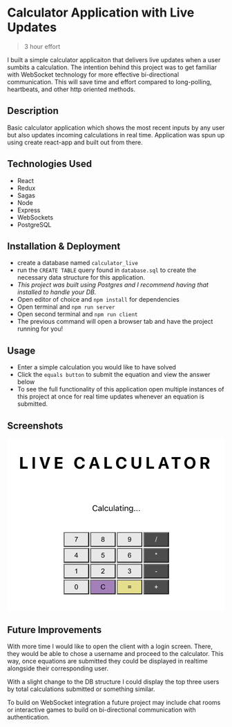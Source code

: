 # Calculator Application with Live Updates

> 3 hour effort

I built a simple calculator applicaiton that delivers live updates when a user sumbits a calculation. The intention behind this project was to get familiar with WebSocket technology for more effective bi-directional communication. This will save time and effort compared to long-polling, heartbeats, and other http oriented methods. 

## Description

Basic calculator application which shows the most recent inputs by any user but also updates incoming calculations in real time. Application was spun up using create react-app and built out from there. 

## Technologies Used

- React
- Redux
- Sagas
- Node
- Express
- WebSockets
- PostgreSQL

## Installation & Deployment

- create a database named ```calculator_live```
- run the ```CREATE TABLE``` query found in ```database.sql``` to create the necessary data structure for this application.
- _This project was built using Postgres and I recommend having that installed to handle your DB._
- Open editor of choice and ```npm install``` for dependencies
- Open terminal and ```npm run server``` 
- Open second terminal and ```npm run client```
- The previous command will open a browser tab and have the project running for you!


## Usage

- Enter a simple calculation you would like to have solved
- Click the ```equals button``` to submit the equation and view the answer below
- To see the full functionality of this application open multiple instances of this project at once for real time updates whenever an equation is submitted. 

## Screenshots

![image](public/home.png)

## Future Improvements 

With more time I would like to open the client with a login screen. There, they would be able to chose a username and proceed to the calculator. This way, once equations are submitted they could be displayed in realtime  alongside their corresponding user.

With a slight change to the DB structure I could display the top three users by total calculations submitted or something similar.

To build on WebSocket integration a future project may include chat rooms or interactive games to build on bi-directional communication with authentication.
